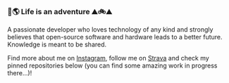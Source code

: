 ### :sunrise_over_mountains::earth_americas: Life is an adventure :mountain::bike::mountain:

A passionate developer who loves technology of any kind and strongly believes that open-source software and hardware leads to a better future. Knowledge is meant to be shared.

Find more about me on [Instagram](https://www.instagram.com/juliannojungle/), follow me on [Strava](https://www.strava.com/athletes/julianno) and check my pinned repositories below (you can find some amazing work in progress there...)!

<!--
**juliannojungle/juliannojungle** is a ✨ _special_ ✨ repository because its `README.md` (this file) appears on your GitHub profile.

Here are some ideas to get you started:

- 🔭 I’m currently working on ...
- 🌱 I’m currently learning ...
- 👯 I’m looking to collaborate on ...
- 🤔 I’m looking for help with ...
- 💬 Ask me about ...
- 📫 How to reach me: ...
- 😄 Pronouns: ...
- ⚡ Fun fact: ...
-->

